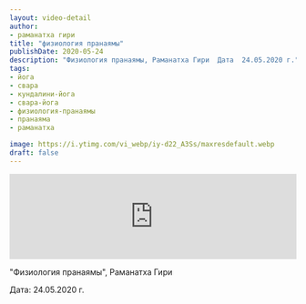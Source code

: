 ```yaml
---
layout: video-detail
author:
- раманатха гири
title: "физиология пранаямы"
publishDate: 2020-05-24
description: "Физиология пранаямы, Раманатха Гири  Дата  24.05.2020 г."
tags: 
- йога
- свара
- кундалини-йога
- свара-йога
- физиология-пранаямы
- пранаяма
- раманатха

image: https://i.ytimg.com/vi_webp/iy-d22_A3Ss/maxresdefault.webp
draft: false
---
```


<iframe width="100%" src="https://www.youtube.com/embed/iy-d22_A3Ss" frameborder="0" allowfullscreen=""></iframe> 

 "Физиология пранаямы", Раманатха Гири

 Дата: 24.05.2020 г.

  

 